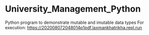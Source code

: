 # University_Management_Python
Python program to demonstrate mutable and imutable data types
For execution:
https://202008072048014p1pdf.laxmankhatrikha.repl.run
